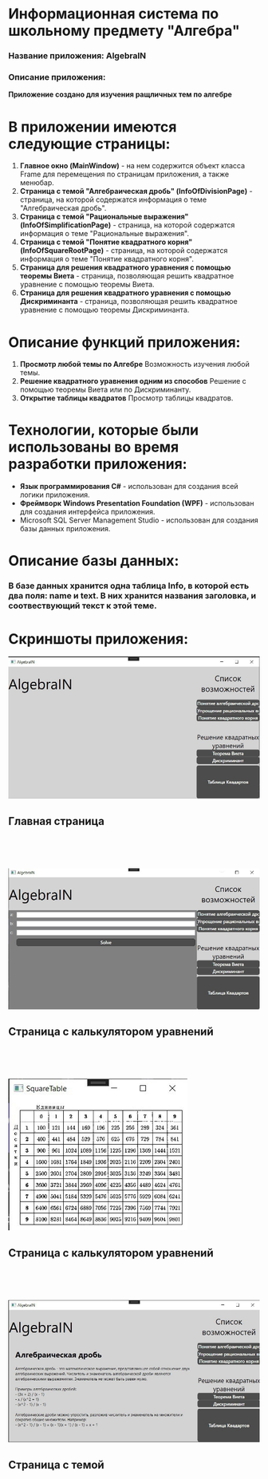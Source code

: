 # Информационная система по школьному предмету "Алгебра"
### Название приложения: AlgebraIN
### Описание приложения:
**Приложение создано для изучения ращличных тем по алгебре**

# В приложении имеются следующие страницы:
1. **Главное окно (MainWindow)** - на нем содержится объект класса Frame для перемещения по страницам приложения, а также менюбар.
2. **Страница с темой "Алгебраическая дробь" (InfoOfDivisionPage)** - страница, на которой содержатся информация о теме "Алгебраическая дробь".
3. **Страница с темой "Рациональные выражения" (InfoOfSimplificationPage)** - страница, на которой содержатся информация о теме "Рациональные выражения".
4. **Страница с темой "Понятие квадратного корня" (InfoOfSquareRootPage)** - страница, на которой содержатся информация о теме "Понятие квадратного корня".
5. **Страница для решения квадратного уравнения с помощью теоремы Виета** - страница, позволяющая решить квадратное уравнение с помощью теоремы Виета.
6. **Страница для решения квадратного уравнения с помощью Дискриминанта** - страница, позволяющая решить квадратное уравнение с помощью теоремы Дискриминанта.

# Описание функций приложения:
1. **Просмотр любой темы по Алгебре** Возможность изучения любой темы.
2. **Решение квадратного уравнения одним из способов** Решение с помощью теоремы Виета или по Дискриминанту.
3. **Открытие таблицы квадратов** Просмотр таблицы квадратов.

# Технологии, которые были использованы во время разработки приложения:
- **Язык программирования C#** - использован для создания всей логики приложения.
- **Фреймворк Windows Presentation Foundation (WPF)** - использован для создания интерфейса приложения.
- Microsoft SQL Server Management Studio - использован для создания базы данных приложения.

# Описание базы данных:
### В базе данных хранится одна таблица Info, в которой есть два поля: name и text. В них хранится названия заголовка, и соотвествующий текст к этой теме.

# Скриншоты приложения:

![Главная страница](https://github.com/tostmeister/AlgebraIN/blob/main/VAR3/ScreensForRep/MainWindow.jpg)
## Главная страница
</br> </br> </br>

![Страница с калькулятором уравнений](https://github.com/tostmeister/AlgebraIN/blob/main/VAR3/ScreensForRep/WindowVieta.jpg)
## Страница с калькулятором уравнений
</br> </br> </br>

![Страница с калькулятором уравнений](https://github.com/tostmeister/AlgebraIN/blob/main/VAR3/ScreensForRep/SquareTable.jpg)
## Страница с калькулятором уравнений
</br> </br> </br>

![Окно с темой.](https://github.com/tostmeister/AlgebraIN/blob/main/VAR3/ScreensForRep/WindowWithTheme.jpg)
## Страница с темой
</br> </br> </br>
